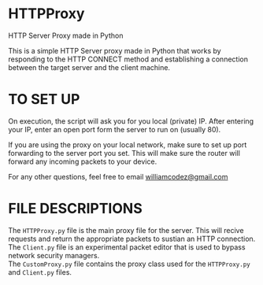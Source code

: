 # HTTPProxy
HTTP Server Proxy made in Python 

This is a simple HTTP Server proxy made in Python that works by responding to the HTTP CONNECT method and establishing a connection between the target server and the client machine.

# TO SET UP
On execution, the script will ask you for you local (private) IP. After entering your IP, enter an open port form the server to run on (usually 80).  

If you are using the proxy on your local network, make sure to set up port forwarding to the server port you set. This will make sure the router will forward any incoming packets to your device.  

For any other questions, feel free to email <a href="https://mail.google.com/mail/u/1/#inbox?compose=new">williamcodez@gmail.com</a>  

# FILE DESCRIPTIONS
The ```HTTPProxy.py``` file is the main proxy file for the server. This will recive requests and return the appropriate packets to sustian an HTTP connection.    
The ```Client.py``` file is an experimental packet editor that is used to bypass network security managers.    
The ```CustomProxy.py``` file contains the proxy class used for the ```HTTPProxy.py``` and ```Client.py``` files.  



